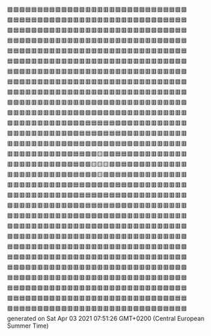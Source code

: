 🟩🟩🟩🟦🟦🟦🟦🟦🟪🟪🟪🟪🟪🟥🟥🟥🟥🟥🟪🟪🟪🟪🟪🟦🟦🟦🟦🟦🟩🟩  
🟩🟦🟦🟦🟦🟪🟪🟪🟪🟪🟥🟥🟥🟥🟥🟥🟥🟥🟥🟥🟥🟪🟪🟪🟪🟪🟦🟦🟦🟦  
🟩🟦🟦🟪🟪🟪🟪🟪🟥🟥🟥🟥🟥🟥🟥🟥🟥🟥🟥🟥🟥🟥🟥🟪🟪🟪🟪🟪🟦🟦  
🟦🟦🟪🟪🟪🟪🟥🟥🟥🟥🟥🟥🟥🟥🟥🟥🟥🟥🟥🟥🟥🟥🟥🟥🟥🟪🟪🟪🟪🟦  
🟦🟦🟪🟪🟥🟥🟥🟥🟥🟥🟥🟥🟥🟥🟥🟥🟥🟥🟥🟥🟥🟥🟥🟥🟥🟥🟥🟪🟪🟦  
🟦🟪🟪🟪🟥🟥🟥🟥🟥🟥🟥🟥🟥🟥🟥🟥🟥🟥🟥🟥🟥🟥🟥🟥🟥🟥🟥🟪🟪🟪  
🟦🟪🟪🟥🟥🟥🟥🟥🟥🟥🟥🟥🟥🟥🟥🟥🟥🟥🟥🟥🟥🟥🟥🟥🟥🟥🟥🟥🟪🟪  
🟦🟪🟪🟥🟥🟥🟥🟥🟥🟥🟥🟥🟥🟥🟥🟥🟥🟥🟥🟥🟥🟥🟥🟥🟥🟥🟥🟥🟪🟪  
🟪🟪🟥🟥🟥🟥🟥🟥🟥🟥🟥🟥🟥🟥🟥🟪🟥🟥🟥🟥🟥🟥🟥🟥🟥🟥🟥🟥🟥🟪  
🟪🟪🟥🟥🟥🟥🟥🟥🟥🟥🟥🟥🟥🟪🟪🟪🟪🟪🟥🟥🟥🟥🟥🟥🟥🟥🟥🟥🟥🟪  
🟪🟥🟥🟥🟥🟥🟥🟥🟥🟥🟥🟪🟪🟪🟪🟪🟪🟪🟪🟪🟥🟥🟥🟥🟥🟥🟥🟥🟥🟥  
🟪🟥🟥🟥🟥🟥🟥🟥🟥🟥🟪🟪🟪🟦🟦🟦🟦🟦🟪🟪🟪🟥🟥🟥🟥🟥🟥🟥🟥🟥  
🟪🟥🟥🟥🟥🟥🟥🟥🟥🟥🟪🟪🟦🟦🟦🟩🟦🟦🟦🟪🟪🟥🟥🟥🟥🟥🟥🟥🟥🟥  
🟥🟥🟥🟥🟥🟥🟥🟥🟥🟪🟪🟦🟦🟩🟩🟩🟩🟩🟦🟦🟪🟪🟥🟥🟥🟥🟥🟥🟥🟥  
🟥🟥🟥🟥🟥🟥🟥🟥🟥🟪🟪🟦🟦🟩🟩🟨🟩🟩🟦🟦🟪🟪🟥🟥🟥🟥🟥🟥🟥🟥  
🟥🟥🟥🟥🟥🟥🟥🟥🟪🟪🟪🟦🟩🟩🟨🟨🟨🟩🟩🟦🟪🟪🟪🟥🟥🟥🟥🟥🟥🟥  
🟥🟥🟥🟥🟥🟥🟥🟥🟥🟪🟪🟦🟦🟩🟩🟨🟩🟩🟦🟦🟪🟪🟥🟥🟥🟥🟥🟥🟥🟥  
🟥🟥🟥🟥🟥🟥🟥🟥🟥🟪🟪🟦🟦🟩🟩🟩🟩🟩🟦🟦🟪🟪🟥🟥🟥🟥🟥🟥🟥🟥  
🟪🟥🟥🟥🟥🟥🟥🟥🟥🟥🟪🟪🟦🟦🟦🟩🟦🟦🟦🟪🟪🟥🟥🟥🟥🟥🟥🟥🟥🟥  
🟪🟥🟥🟥🟥🟥🟥🟥🟥🟥🟪🟪🟪🟦🟦🟦🟦🟦🟪🟪🟪🟥🟥🟥🟥🟥🟥🟥🟥🟥  
🟪🟥🟥🟥🟥🟥🟥🟥🟥🟥🟥🟪🟪🟪🟪🟪🟪🟪🟪🟪🟥🟥🟥🟥🟥🟥🟥🟥🟥🟥  
🟪🟪🟥🟥🟥🟥🟥🟥🟥🟥🟥🟥🟥🟪🟪🟪🟪🟪🟥🟥🟥🟥🟥🟥🟥🟥🟥🟥🟥🟪  
🟪🟪🟥🟥🟥🟥🟥🟥🟥🟥🟥🟥🟥🟥🟥🟪🟥🟥🟥🟥🟥🟥🟥🟥🟥🟥🟥🟥🟥🟪  
🟦🟪🟪🟥🟥🟥🟥🟥🟥🟥🟥🟥🟥🟥🟥🟥🟥🟥🟥🟥🟥🟥🟥🟥🟥🟥🟥🟥🟪🟪  
🟦🟪🟪🟥🟥🟥🟥🟥🟥🟥🟥🟥🟥🟥🟥🟥🟥🟥🟥🟥🟥🟥🟥🟥🟥🟥🟥🟥🟪🟪  
🟦🟪🟪🟪🟥🟥🟥🟥🟥🟥🟥🟥🟥🟥🟥🟥🟥🟥🟥🟥🟥🟥🟥🟥🟥🟥🟥🟪🟪🟪  
🟦🟦🟪🟪🟥🟥🟥🟥🟥🟥🟥🟥🟥🟥🟥🟥🟥🟥🟥🟥🟥🟥🟥🟥🟥🟥🟥🟪🟪🟦  
🟦🟦🟪🟪🟪🟪🟥🟥🟥🟥🟥🟥🟥🟥🟥🟥🟥🟥🟥🟥🟥🟥🟥🟥🟥🟪🟪🟪🟪🟦  
🟩🟦🟦🟪🟪🟪🟪🟪🟥🟥🟥🟥🟥🟥🟥🟥🟥🟥🟥🟥🟥🟥🟥🟪🟪🟪🟪🟪🟦🟦  
🟩🟦🟦🟦🟦🟪🟪🟪🟪🟪🟥🟥🟥🟥🟥🟥🟥🟥🟥🟥🟥🟪🟪🟪🟪🟪🟦🟦🟦🟦  
generated on Sat Apr 03 2021 07:51:26 GMT+0200 (Central European Summer Time)  

